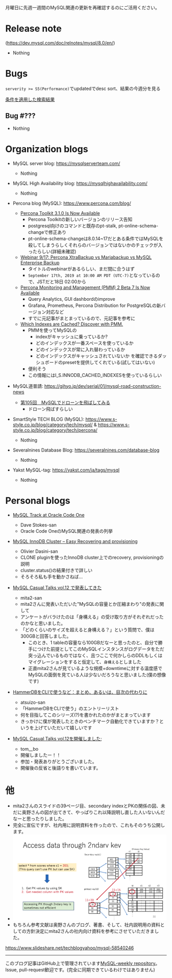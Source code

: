 月曜日に先週一週間のMySQL関連の更新を再確認するのにご活用ください。

# Release note

(https://dev.mysql.com/doc/relnotes/mysql/8.0/en/)

- Nothing

# Bugs

`serverity >= S5(Performance)`でupdatedでdesc sort、結果の今週分を見る

[条件を適用した検索結果](https://bugs.mysql.com/search.php?cmd=display&status=All&severity=-5&os=5&bug_age=0&order_by=mtime&direction=ASC&limit=30&mine=0&reorder_by=mtime)

## Bug #???

- Nothing

# Organization blogs

- MySQL server blog: https://mysqlserverteam.com/
  - Nothing

- MySQL High Availability blog: https://mysqlhighavailability.com/
  - Nothing

- Percona blog (MySQL): https://www.percona.com/blog/
  - [Percona Toolkit 3.1.0 Is Now Available](https://www.percona.com/blog/2019/09/13/percona-toolkit-3-1-0-is-now-available/)
    - Percona Toolkitの新しいバージョンのリリース告知
    - postgresql向けのコマンドと既存のpt-stalk, pt-online-schema-changeで修正あり
    - pt-online-schema-changeは8.0.14~17だとある条件ではMySQLを殺してしまうらしくそれらのバージョンではないかのチェックが入ったらしい(詳細未確認)
  - [Webinar 9/17: Percona XtraBackup vs Mariabackup vs MySQL Enterprise Backup](https://www.percona.com/blog/2019/09/13/webinar-percona-xtrabackup-vs-mariabackup-vs-mysql-enterprise-backup/)
    - タイトルのwebinarがあるらしい、まだ間に合うはず
    - `September 17th, 2019 at 10:00 AM PDT (UTC-7)`となっているので、JSTだと18日 02:00から
  - [Percona Monitoring and Management (PMM) 2 Beta 7 Is Now Available](https://www.percona.com/blog/2019/09/09/percona-monitoring-and-management-pmm-2-beta-7-is-now-available/)
    - Query Analytics, GUI dashbordのimprove
    - Grafana, Prometheus, Percona Distribution for PostgreSQLの新バージョン対応など
    - すでに元記事がまとまっているので、元記事を参考に
  - [Which Indexes are Cached? Discover with PMM.](https://www.percona.com/blog/2019/09/09/which-indexes-are-cached-discover-with-pmm/)
    - PMMを使ってMySQLの
      - indexがキャッシュに乗っているか?
      - どのインデックスが一番スペースを使っているか
      - どのインデックスが常に入れ替わっているか
      - どのインデックスがキャッシュされていないか
    を確認できるダッシュボードのpresetを提供してくれている(試してはいない)
    - 便利そう
    - この情報にはI_S.INNODB_CACHED_INDEXESを使っているらしい

- MySQL道普請: https://gihyo.jp/dev/serial/01/mysql-road-construction-news
  - [第105回　MySQLでドローンを飛ばしてみる](https://gihyo.jp/dev/serial/01/mysql-road-construction-news/0105)
    - ドローン飛ばすらしい

- SmartStyle TECH BLOG (MySQL): https://www.s-style.co.jp/blog/category/tech/mysql/ & https://www.s-style.co.jp/blog/category/tech/percona/
  - Nothing

- Severalnines Database Blog: https://severalnines.com/database-blog
  - Nothing


- Yakst MySQL-tag: https://yakst.com/ja/tags/mysql
  - Nothing



# Personal blogs


- [MySQL Track at Oracle Code One](https://elephantdolphin.blogspot.com/2019/09/mysql-track-at-oracle-code-one.html)
  - Dave Stokes-san
  - Oracle Code OneのMySQL関連の発表の列挙

- [MySQL InnoDB Cluster – Easy Recovering and provisioning](http://dasini.net/blog/2019/09/10/mysql-innodb-cluster-easy-recovering-and-provisioning/)  
  - Olivier Dasini-san
  - CLONE pluginを使ったInnoDB cluster上でのrecovery, provisioningの説明
  - cluster.status()の結果付きで詳しい
  - そろそろ私も手を動かさねば...

- [MySQL Casual Talks vol.12 で発表してきた](http://mita2db.blogspot.com/2019/09/mysql-casual-talks-vol12.html)
  - mita2-san
  - mita2さんに発表いただいた"MySQLの容量とか圧縮まわり"の発表に関して
  - アンケートがバラけたのは「身構える」の受け取り方がそれぞれだったのかなと思いました。
  - 「どのくらいのサイズを超えると身構える？」という質問で、僕は300GBと回答しました。
    - このとき、1 tableの容量なら100GBだなーと思ったのと、自分で勝手につけた前提としてこのMySQLインスタンスがログデータをただ突っ込んでいるものではなく、且つここで何かしらのDDLもしくはマイグレーションをすると仮定して、`身構える`としました
    - 正直mita2さんが見ているような規模+downtimeに対する温度感でMySQLの面倒を見ている人は少ないだろうなと思いました(僕の想像です)
- [HammerDBをCLIで使うなど：まとめ、あるいは、目次の代わりに](http://atsuizo.hatenadiary.jp/entry/2019/09/09/090000)
  - atsuizo-san
  - 「HammerDBをCLIで使う」のエントリーリスト
  - 何を目指してこのシリーズ(?)を書かれたのかがまとまっています
  - きっかけに僕が発表したときのベンチマーク自動化できていますか？というを上げていただいて嬉しいです
- [MySQL Casual Talks vol.12を開催しました](https://tombo2.hatenablog.com/entry/2019/09/15/192605);
  - tom__bo
  - 開催しましたー！！
  - 参加・発表ありがとうございました。
  - 開催後の反省と後語りを書いています。


# 他

- mita2さんのスライドの39ページ目、secondary indexとPKの関係の図、未だに奥野さんの図が出てきて、やっぱりこれ以降説明し直した人いないんだなーと思ったりしました。
- 完全に宣伝ですが、社内用に説明資料を作ったので、これもそのうち公開します。
- ![スクリーンショット 2019-09-16 1.47.30](/assets/スクリーンショット%202019-09-16%201.47.30.png)
- もちろん参考文献は奥野さんのブログ、著書、そして、社内説明用の資料としての方針決定にmita2さんの社内向け資料を参考にさせていただきました。

https://www.slideshare.net/techblogyahoo/mysql-58540246

-----

このブログ記事はGitHub上で管理されています[MySQL-weekly repository](https://github.com/tom--bo/MySQL-weekly)。Issue, pull-request歓迎です。(完全に同期できているわけではありません)
